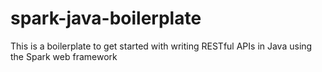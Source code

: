 # spark-java-boilerplate
This is a boilerplate to get started with writing RESTful APIs in Java using the Spark web framework
